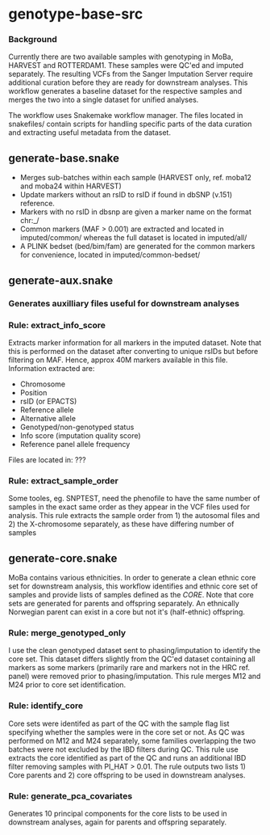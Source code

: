 # genotype-base-src
### Background
Currently there are two available samples with genotyping in MoBa, HARVEST and ROTTERDAM1. These samples were QC'ed and imputed separately. The resulting VCFs from the Sanger Imputation Server require additional curation before they are ready for downstream analyses. This workflow generates a baseline dataset for the respective samples and merges the two into a single dataset for unified analyses.

The workflow uses Snakemake workflow manager. The files located in snakefiles/ contain scripts for handling specific parts of the data curation and extracting useful metadata from the dataset.  

## generate-base.snake
- Merges sub-batches within each sample (HARVEST only, ref. moba12 and moba24 within HARVEST) 
- Update markers without an rsID to rsID if found in dbSNP (v.151) reference. 
- Markers with no rsID in dbsnp are given a marker name on the format chr<CHR>:<POS>_<REF>/<ALT>
- Common markers (MAF > 0.001) are extracted and located in imputed/common/ whereas the full dataset is located in imputed/all/
- A PLINK bedset (bed/bim/fam) are generated for the common markers for convenience, located in imputed/common-bedset/

## generate-aux.snake
### Generates auxilliary files useful for downstream analyses
### Rule: extract_info_score
Extracts marker information for all markers in the imputed dataset. Note that this is performed on the dataset after converting to unique rsIDs but before filtering on MAF. Hence, approx 40M markers available in this file.
Information extracted are:

 - Chromosome
 - Position
 - rsID (or EPACTS)
 - Reference allele
 - Alternative allele
 - Genotyped/non-genotyped status
 - Info score (imputation quality score)
 - Reference panel allele frequency

Files are located in: ???

### Rule: extract_sample_order
Some tooles, eg. SNPTEST, need the phenofile to have the same number of samples in the exact same order as they appear in the VCF files used for analysis. This rule extracts the sample order from 1) the autosomal files and 2) the X-chromosome separately, as these have differing number of samples

## generate-core.snake
MoBa contains various ethnicities. In order to generate a clean ethnic core set for downstream analysis, this workflow identifies and ethnic core set of samples and provide lists of samples defined as the *CORE*. Note that core sets are generated for parents and offspring separately. An ethnically Norwegian parent can exist in a core but not it's (half-ethnic) offspring.

### Rule: merge_genotyped_only
I use the clean genotyped dataset sent to phasing/imputation to identify the core set. This dataset differs slightly from the QC'ed dataset containing all markers as some markers (primarily rare and markers not in the HRC ref. panel) were removed prior to phasing/imputation. This rule merges M12 and M24 prior to core set identification.

### Rule: identify_core
Core sets were identifed as part of the QC with the sample flag list specifying whether the samples were in the core set or not. As QC was performed on M12 and M24 separately, some families overlapping the two batches were not excluded by the IBD filters during QC. This rule use extracts the core identified as part of the QC and runs an additional IBD filter removing samples with PI_HAT > 0.01. The rule outputs two lists 1) Core parents and 2) core offspring to be used in downstream analyses.

### Rule: generate_pca_covariates
Generates 10 principal components for the core lists to be used in downstream analyses, again for parents and offspring separately.








